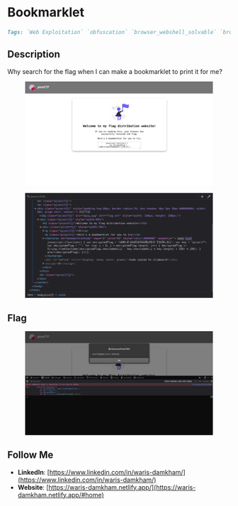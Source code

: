 # Bookmarklet

```markdown
Tags: `Web Exploitation` `obfuscation` `browser_webshell_solvable` `browser`
```

## **Description**

Why search for the flag when I can make a bookmarklet to print it for me?

<figure><img src="../.gitbook/assets/image (161).png" alt=""><figcaption></figcaption></figure>

<figure><img src="../.gitbook/assets/image (162).png" alt=""><figcaption></figcaption></figure>

## Flag

<figure><img src="../.gitbook/assets/image (163).png" alt=""><figcaption></figcaption></figure>

## Follow Me

* **LinkedIn**: [https://www.linkedin.com/in/waris-damkham/](https://www.linkedin.com/in/waris-damkham/)
* **Website**: [https://waris-damkham.netlify.app/](https://waris-damkham.netlify.app/#home)
